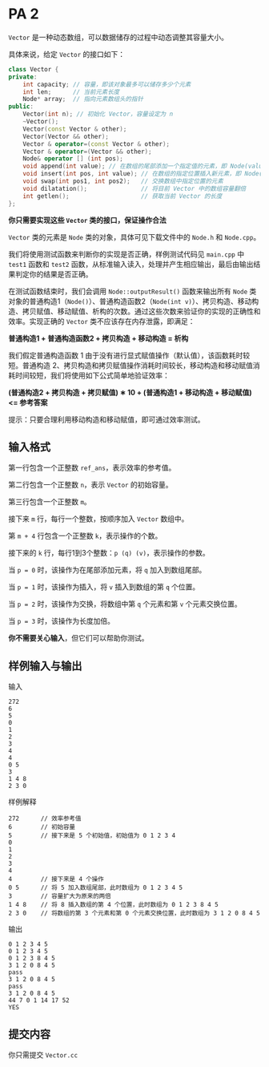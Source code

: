 # PA 2 

`Vector` 是一种动态数组，可以数据储存的过程中动态调整其容量大小。

具体来说，给定 `Vector` 的接口如下：

```c++
class Vector {
private:
    int capacity; // 容量，即该对象最多可以储存多少个元素
    int len;      // 当前元素长度
    Node* array;  // 指向元素数组头的指针
public:
    Vector(int n); // 初始化 Vector，容量设定为 n
    ~Vector();
    Vector(const Vector & other);
    Vector(Vector && other);
    Vector & operator=(const Vector & other);
    Vector & operator=(Vector && other);
    Node& operator [] (int pos);
    void append(int value); // 在数组的尾部添加一个指定值的元素，即 Node(value)
    void insert(int pos, int value); // 在数组的指定位置插入新元素，即 Node(value)
    void swap(int pos1, int pos2);   // 交换数组中指定位置的元素
    void dilatation();               // 将目前 Vector 中的数组容量翻倍
    int getlen();                    // 获取当前 Vector 的长度
};
```

**你只需要实现这些 `Vector` 类的接口，保证操作合法**

`Vector` 类的元素是 `Node` 类的对象，具体可见下载文件中的 `Node.h` 和 `Node.cpp`。

我们将使用测试函数来判断你的实现是否正确，样例测试代码见 `main.cpp` 中 `test1` 函数和 `test2` 函数，从标准输入读入，处理并产生相应输出，最后由输出结果判定你的结果是否正确。

在测试函数结束时，我们会调用 `Node::outputResult()` 函数来输出所有 `Node` 类对象的普通构造1（`Node()`）、普通构造函数2（`Node(int v)`）、拷贝构造、移动构造、拷贝赋值、移动赋值、析构的次数。通过这些次数来验证你的实现的正确性和效率。实现正确的 `Vector` 类不应该存在内存泄露，即满足：

**普通构造1 + 普通构造函数2 + 拷贝构造 + 移动构造 = 析构**

我们假定普通构造函数 1 由于没有进行显式赋值操作（默认值），该函数耗时较短。普通构造 2、拷贝构造和拷贝赋值操作消耗时间较长，移动构造和移动赋值消耗时间较短，我们将使用如下公式简单地验证效率：

**(普通构造2 + 拷贝构造 + 拷贝赋值) ∗ 10 + (普通构造1 + 移动构造 + 移动赋值) <= 参考答案**

提示：只要合理利用移动构造和移动赋值，即可通过效率测试。

## 输入格式

第一行包含一个正整数 `ref_ans`，表示效率的参考值。

第二行包含一个正整数 `n`，表示 `Vector` 的初始容量。

第三行包含一个正整数 `m`。

接下来 `m` 行，每行一个整数，按顺序加入 `Vector` 数组中。

第 `m + 4` 行包含一个正整数 `k`，表示操作的个数。

接下来的 `k` 行，每行1到3个整数：`p (q) (v)`，表示操作的参数。

当 `p = 0` 时，该操作为在尾部添加元素，将 `q` 加入到数组尾部。

当 `p = 1` 时，该操作为插入，将 `v` 插入到数组的第 `q` 个位置。

当 `p = 2` 时，该操作为交换，将数组中第 `q` 个元素和第 `v` 个元素交换位置。

当 `p = 3` 时，该操作为长度加倍。

**你不需要关心输入**，但它们可以帮助你测试。

## 样例输入与输出

输入

```
272
6
5
0
1
2
3
4
4
0 5
3
1 4 8
2 3 0
```

样例解释

```
272      // 效率参考值
6        // 初始容量
5        // 接下来是 5 个初始值，初始值为 0 1 2 3 4
0
1
2
3
4
4        // 接下来是 4 个操作
0 5      // 将 5 加入数组尾部，此时数组为 0 1 2 3 4 5
3        // 容量扩大为原来的两倍
1 4 8    // 将 8 插入数组的第 4 个位置，此时数组为 0 1 2 3 8 4 5
2 3 0    // 将数组的第 3 个元素和第 0 个元素交换位置，此时数组为 3 1 2 0 8 4 5
```

输出

```
0 1 2 3 4 5
0 1 2 3 4 5
0 1 2 3 8 4 5
3 1 2 0 8 4 5
pass
3 1 2 0 8 4 5
pass
3 1 2 0 8 4 5
44 7 0 1 14 17 52
YES
```

## 提交内容

你只需提交 `Vector.cc`

